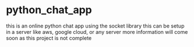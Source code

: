 # python_chat_app

this is an online python chat app using the socket library
this can be setup in a server like aws, google cloud, or any server
more information will come soon as this project is not complete

